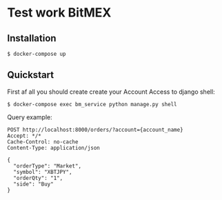# Test work BitMEX 
## Installation

    $ docker-compose up

## Quickstart
First af all you should create create your Account 
Access to django shell:

    $ docker-compose exec bm_service python manage.py shell
    
     

Query example:
    
    POST http://localhost:8000/orders/?account={account_name}
    Accept: */*
    Cache-Control: no-cache
    Content-Type: application/json

    {
      "orderType": "Market",
      "symbol": "XBTJPY",
      "orderQty": "1",
      "side": "Buy"
    }
